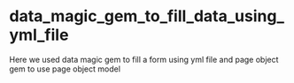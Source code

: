 # data_magic_gem_to_fill_data_using_yml_file
Here we used data magic gem to fill a form using yml file and page object gem to use page object model
